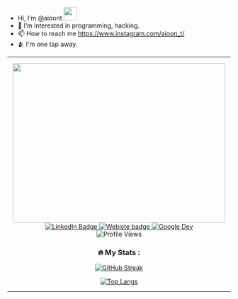 
- Hi, I’m @aioont <img src="https://media.giphy.com/media/hvRJCLFzcasrR4ia7z/giphy.gif" width="30px"/>
- 👀 I’m interested in programming, hacking.
- 📫 How to reach me https://www.instagram.com/aioon_t/
- 🫂 I'm one tap away.
 <hr>
<div id="header" align="center">
  <img src="https://media.giphy.com/media/qgQUggAC3Pfv687qPC/giphy.gif" width="480" height="360" frameBorder="0" class="giphy-embed" allowFullScreen></img>
  <div id="badges">
    <a href="https://www.linkedin.com/in/abhinand-i-687984249">
      <img src="https://img.shields.io/badge/LinkedIn-blue?style=for-the-badge" alt="LinkedIn Badge"/>
    </a>
    <a href=" https://aioont.github.io/abhinand.github.io/">
      <img src="https://img.shields.io/badge/Website-red?style=for-the-badge" alt="Webiste badge"/>
    </a>
    <a href="https://developers.google.com/profile/u/abhinand_i">
      <img src="https://img.shields.io/badge/Google Dev-blue?style=for-the-badge" alt="Google Dev"/>
    </a>
  </div>
  <img src="https://komarev.com/ghpvc/?username=aioont&color=orange" alt="Profile Views"/>
  
  
  
  ### :fire: My Stats :

[![GitHub Streak](http://github-readme-streak-stats.herokuapp.com?user=aioont&theme=vue&hide_border=true&border_radius=15&mode=weekly)](https://git.io/streak-stats)


[![Top Langs](https://github-readme-stats.vercel.app/api/top-langs/?username=aioont&layout=compact&theme=vision-friendly-dark)](https://github.com/aioont/github-readme-stats)
</div>

 




---
























<!---
aioont/aioont is a ✨ special ✨ repository because its `README.md` (this file) appears on your GitHub profile.
You can click the Preview link to take a look at your changes.
--->
